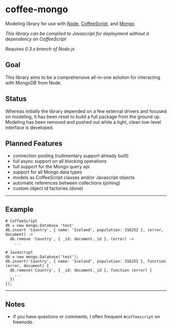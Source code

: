 coffee-mongo
============

Modeling library for use with [Node](http://nodejs.org/), [CoffeeScript](http://jashkenas.github.com/coffee-script/), and [Mongo](http://www.mongodb.org/).

*This library can be compiled to Javascript for deployment without a dependency on CoffeeScript*

*Requires 0.3.x branch of Node.js*


Goal
----

This library aims to be a comprehensive all-in-one solution for interacting with MongoDB from Node.  

Status
------

Whereas initially the library depended on a few external drivers and focused on modeling, it has been reset to build a full
package from the ground up.  Modeling has been removed and pushed out while a tight, clean low-level interface is developed.

Planned Features
----------------

* connection pooling (rudimentary support already built)
* full async support on all blocking operations
* full support for the Mongo query api
* support for all Mongo data types
* models as CoffeeScript classes and/or Javascript objects
* automatic references between collections (joining)
* custom object id factories (done)

---

Example
-------

    # CoffeeScript
    db = new mongo.Database 'test'
    db.insert 'Country', { name: 'Iceland', population: 316252 }, (error, document) ->
      db.remove 'Country', { _id: document._id }, (error) ->
        ...

    # Javascript
    db = new mongo.Database('test');
    db.insert('Country', { name: 'Iceland', population: 316252 }, function (error, document) {
      db.remove('Country', { _id: document._id }, function (error) {
        ...
      })
    });

---

Notes
-----

* If you have questions or comments, I often frequent ``#coffeescript`` on freenode.

